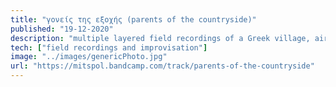```yaml
---
title: "γονείς της εξοχής (parents of the countryside)" 
published: "19-12-2020"
description: "multiple layered field recordings of a Greek village, airy distant synth sounds, melodic improvisation on an electronic instrument."
tech: ["field recordings and improvisation"]
image: "../images/genericPhoto.jpg"
url: "https://mitspol.bandcamp.com/track/parents-of-the-countryside"
---
```

